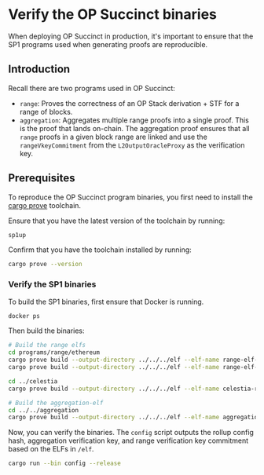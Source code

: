 # Verify the OP Succinct binaries

When deploying OP Succinct in production, it's important to ensure that the SP1 programs used when generating proofs are reproducible.

## Introduction

Recall there are two programs used in OP Succinct:
- `range`: Proves the correctness of an OP Stack derivation + STF for a range of blocks.
- `aggregation`: Aggregates multiple range proofs into a single proof. This is the proof that lands on-chain. The aggregation proof ensures that all `range` proofs in a given block range are linked and use the `rangeVkeyCommitment` from the `L2OutputOracleProxy` as the verification key.

## Prerequisites

To reproduce the OP Succinct program binaries, you first need to install the [cargo prove](https://docs.succinct.xyz/docs/sp1/getting-started/install#option-1-prebuilt-binaries-recommended) toolchain.

Ensure that you have the latest version of the toolchain by running:

```bash
sp1up
```

Confirm that you have the toolchain installed by running:

```bash
cargo prove --version
```

### Verify the SP1 binaries

To build the SP1 binaries, first ensure that Docker is running.

```bash
docker ps
```

Then build the binaries:

```bash
# Build the range elfs
cd programs/range/ethereum
cargo prove build --output-directory ../../../elf --elf-name range-elf-bump --docker --tag v5.2.1
cargo prove build --output-directory ../../../elf --elf-name range-elf-embedded --docker --tag v5.2.1 --features embedded

cd ../celestia
cargo prove build --output-directory ../../../elf --elf-name celestia-range-elf-embedded --docker --tag v5.2.1 --features embedded

# Build the aggregation-elf
cd ../../aggregation
cargo prove build --output-directory ../../../elf --elf-name aggregation-elf --docker --tag v5.2.1
```

Now, you can verify the binaries. The `config` script outputs the rollup config hash, aggregation verification key, and range verification key commitment based on the ELFs in `/elf`.

```bash
cargo run --bin config --release
```
